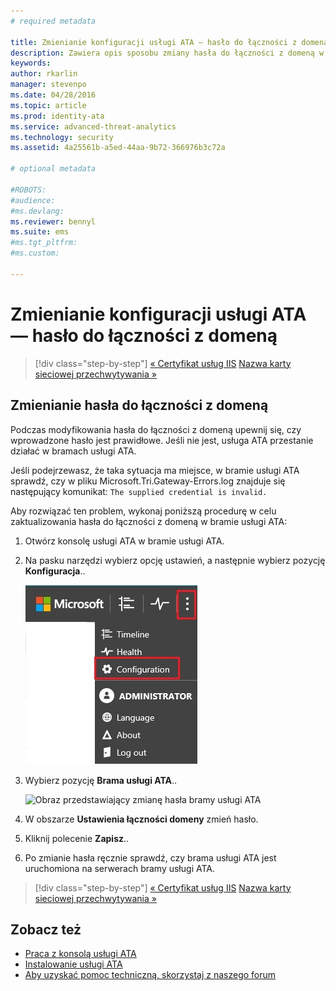 ```yaml
---
# required metadata

title: Zmienianie konfiguracji usługi ATA — hasło do łączności z domeną | Microsoft Advanced Threat Analytics
description: Zawiera opis sposobu zmiany hasła do łączności z domeną w ramach bramy usługi ATA.
keywords:
author: rkarlin
manager: stevenpo
ms.date: 04/28/2016
ms.topic: article
ms.prod: identity-ata
ms.service: advanced-threat-analytics
ms.technology: security
ms.assetid: 4a25561b-a5ed-44aa-9b72-366976b3c72a

# optional metadata

#ROBOTS:
#audience:
#ms.devlang:
ms.reviewer: bennyl
ms.suite: ems
#ms.tgt_pltfrm:
#ms.custom:

---
```


# Zmienianie konfiguracji usługi ATA — hasło do łączności z domeną

>[!div class="step-by-step"]
[« Certyfikat usług IIS](modifying-ata-config-iiscert.md)
[Nazwa karty sieciowej przechwytywania »](modifying-ata-config-nicname.md)

## Zmienianie hasła do łączności z domeną
Podczas modyfikowania hasła do łączności z domeną upewnij się, czy wprowadzone hasło jest prawidłowe. Jeśli nie jest, usługa ATA przestanie działać w bramach usługi ATA.

Jeśli podejrzewasz, że taka sytuacja ma miejsce, w bramie usługi ATA sprawdź, czy w pliku Microsoft.Tri.Gateway-Errors.log znajduje się następujący komunikat:
`The supplied credential is invalid.`

Aby rozwiązać ten problem, wykonaj poniższą procedurę w celu zaktualizowania hasła do łączności z domeną w bramie usługi ATA:

1.  Otwórz konsolę usługi ATA w bramie usługi ATA.

2.  Na pasku narzędzi wybierz opcję ustawień, a następnie wybierz pozycję **Konfiguracja**..

    ![Ikona ustawień konfiguracji usługi ATA](media/ATA-config-icon.JPG)

3.  Wybierz pozycję **Brama usługi ATA**..

    ![Obraz przedstawiający zmianę hasła bramy usługi ATA](media/ATA-GW-change-DC-password.JPG)

4.  W obszarze **Ustawienia łączności domeny** zmień hasło.

5.  Kliknij polecenie **Zapisz**..

6.  Po zmianie hasła ręcznie sprawdź, czy brama usługi ATA jest uruchomiona na serwerach bramy usługi ATA.

>[!div class="step-by-step"]
[« Certyfikat usług IIS](modifying-ata-config-iiscert.md)
[Nazwa karty sieciowej przechwytywania »](modifying-ata-config-nicname.md)

## Zobacz też
- [Praca z konsolą usługi ATA](/advanced-threat-analytics/understand-explore/working-with-ata-console)
- [Instalowanie usługi ATA](install-ata.md)
- [Aby uzyskać pomoc techniczną, skorzystaj z naszego forum](https://social.technet.microsoft.com/Forums/security/en-US/home?forum=mata)


<!--HONumber=Apr16_HO4-->


